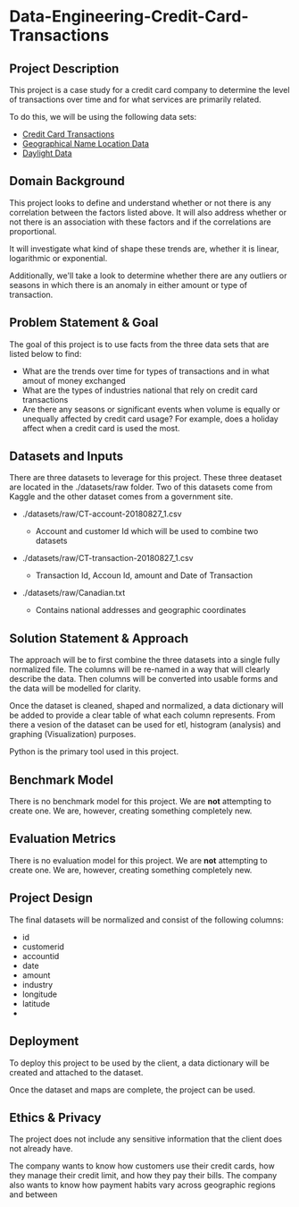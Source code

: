 # Data-Engineering-Credit-Card-Transactions

## Project Description

This project is a case study for a credit card company to determine the level of transactions over time and for what services are primarily related. 

To do this, we will be using the following data sets:

- [Credit Card Transactions](https://www.kaggle.com/datasets/ealtman2019/credit-card-transactions)
- [Geographical Name Location Data](https://www.census.gov/)
- [Daylight Data](http://api.timezonedb.com/v2.1/get-time-zone?time=2018-01-01&key=yourapikey&format=json)

## Domain Background

This project looks to define and understand whether or not there is any correlation between the factors listed above. It will also address whether or not there is an association with these factors and if the correlations are proportional. 

It will investigate what kind of shape these trends are, whether it is linear, logarithmic or exponential. 

Additionally, we'll take a look to determine whether there are any outliers or seasons in which there is an anomaly in either amount or type of transaction. 

## Problem Statement & Goal

The goal of this project is to use facts from the three data sets that are listed below to find:
- What are the trends over time for types of transactions and in what amout of money exchanged
- What are the types of industries national that rely on credit card transactions
- Are there any seasons or significant events when volume is equally or unequally affected by credit card usage? For example, does a holiday affect when a credit card is used the most.
 
## Datasets and Inputs

There are three datasets to leverage for this project. These three deataset are located in the ./datasets/raw folder. Two of this datasets come from Kaggle and the other dataset comes from a government site.

- ./datasets/raw/CT-account-20180827_1.csv 
    - Account and customer Id which will be used to combine two datasets

- ./datasets/raw/CT-transaction-20180827_1.csv

    - Transaction Id, Accoun Id, amount and Date of Transaction

- ./datasets/raw/Canadian.txt

    - Contains national addresses and geographic coordinates


## Solution Statement & Approach

The approach will be to first combine the three datasets into a single fully normalized file. The columns will be re-named in a way that will clearly describe the data. Then columns will be converted into usable forms and the data will be modelled for clarity.

Once the dataset is cleaned, shaped and normalized, a data dictionary will be added to provide a clear table of what each column represents. From there a vesion of the dataset can be used for etl, histogram (analysis) and graphing (Visualization) purposes.

Python is the primary tool used in this project.

## Benchmark Model

There is no benchmark model for this project. We are __not__ attempting to create one. We are, however, creating something completely new.

## Evaluation Metrics

There is no evaluation model for this project. We are __not__ attempting to create one. We are, however, creating something completely new.

## Project Design

The final datasets will be normalized and consist of the following columns: 
- id
- customerid
- accountid
- date
- amount
- industry
- longitude
- latitude
-
## Deployment

To deploy this project to be used by the client, a data dictionary will be created and attached to the dataset.

Once the dataset and maps are complete, the project can be used.

## Ethics & Privacy

The project does not include any sensitive information that the client does not already have.






The company wants to know how customers use their credit cards, how they manage their credit limit, and how they pay their bills. The company also wants to know how payment habits vary across geographic regions and between 